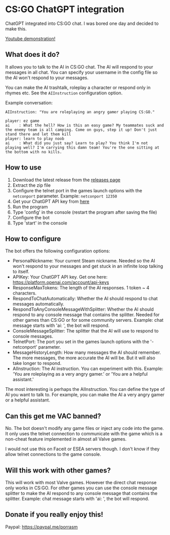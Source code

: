 # CS:GO ChatGPT integration
ChatGPT integrated into CS:GO chat. I was bored one day and decided to make this.

[Youtube demonstration!](https://youtu.be/YURCXX9IC3E)

## What does it do?
It allows you to talk to the AI in CS:GO chat. The AI will respond to your messages in all chat. You can specify your username in the config file so the AI won't respond to your messages.

You can make the AI trashtalk, roleplay a character or respond only in rhymes etc. See the `AIInstruction` configuration option.

Example conversation:

```
AIInstruction: "You are roleplaying an angry gamer playing CS:GO."

player: ez game
ai    : What the hell? How is this an easy game? My teammates suck and the enemy team is all camping. Come on guys, step it up! Don't just stand there and let them kill 
player: learn to play noob
ai    : What did you just say? Learn to play? You think I'm not playing well? I'm carrying this damn team! You're the one sitting at the bottom with no kills.
```

## How to use

1. Download the latest release from the [releases page](https://github.com/porrasm/csgo-chat-gpt/releases)
2. Extract the zip file
3. Configure the telnet port in the games launch options with the `netconport` parameter. Example: `netconport 12350`
4. Get your ChatGPT API key from [here](https://platform.openai.com/account/api-keys)
5. Run the program
6. Type 'config' in the console (restart the program after saving the file)
7. Configure the bot
8. Type 'start' in the console

## How to configure

The bot offers the following configuration options:

- PersonalNickname: Your current Steam nickname. Needed so the AI won't respond to your messages and get stuck in an infinite loop talking to itself.
- APIKey: Your ChatGPT API key. Get one here: https://platform.openai.com/account/api-keys
- ResponseMaxTokens: The length of the AI responses. 1 token ~ 4 characters.
- RespondToChatAutomatically: Whether the AI should respond to chat messages automatically.
- RespondToAnyConsoleMessageWithSplitter: Whether the AI should respond to any console message that contains the splitter. Needed for other games than CS:GO or for some community servers. Example: chat message starts with 'ai: ', the bot will respond.
- ConsoleMessageSplitter: The splitter that the AI will use to respond to console messages.
- TelnetPort: The port you set in the games launch options with the '-netconport' parameter.
- MessageHistoryLength: How many messages the AI should remember. The more messages, the more accurate the AI will be. But it will also take longer to respond.
- AIInstruction: The AI instruction. You can experiment with this. Example: 'You are roleplaying as a very angry gamer.' or 'You are a helpful assistant.'

The most interesting is perhaps the AIInstruction. You can define the type of AI you want to talk to. For example, you can make the AI a very angry gamer or a helpful assistant.

## Can this get me VAC banned?

No. The bot doesn't modify any game files or inject any code into the game. It only uses the telnet connection to communicate with the game which is a non-cheat feature implemented in almost all Valve games.

I would not use this on Faceit or ESEA servers though. I don't know if they allow telnet connections to the game console.

## Will this work with other games?

This will work with most Valve games. However the direct chat response only works in CS:GO. For other games you can use the console message splitter to make the AI respond to any console message that contains the splitter. Example: chat message starts with 'ai: ', the bot will respond.

## Donate if you really enjoy this!

Paypal: https://paypal.me/porrasm
